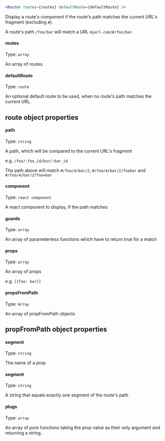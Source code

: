 ```jsx
<Router routes={routes} defaultRoute={defaultRoute} />
```
Display a route's component if the route's path matches the current URL's fragment (excluding `#`).

A route's path `/foo/bar` will match a URL `myurl.com/#/foo/bar`.

#### routes
Type: `array`

An array of routes.

#### defaultRoute
Type: `route`

An optional default route to be used, when no route's path matches the current URL.



## route object properties

#### path
Type: `string`

A path, which will be compared to the current URL's fragment

e.g. `/foo/:foo_id/bar/:bar_id`

The path above will match `#/foo/4/bar/2`, `#/foo/4/bar/2/foobar` and `#/foo/4/bar/2?foo=bar`

#### component
Type: `react component`

A react component to display, if the path matches

#### guards
Type: `array`

An array of parameterless functions which have to return true for a match

#### props
Type: `array`

An array of props

e.g. `[{foo: bar}]`

#### propsFromPath
Type: `Array`

An array of propFromPath objects


## propFromPath object properties

#### segment
Type: `string`

The name of a prop

#### segment
Type: `string`

A string that equals exactly one segment of the route's path

#### plugs
Type: `array`

An array of pure functions taking the prop value as their only argument and returning a string.
